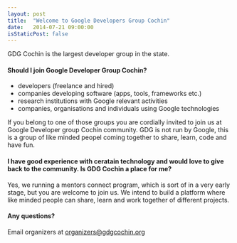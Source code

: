 ```yaml
---
layout: post
title:  "Welcome to Google Developers Group Cochin"
date:   2014-07-21 09:00:00
isStaticPost: false
---
```

GDG Cochin is the largest developer group in the state.

#### Should I join Google Developer Group Cochin?

* developers (freelance and hired)
* companies developing software (apps, tools, frameworks etc.)
* research institutions with Google relevant activities
* companies, organisations and individuals using Google technologies

If you belong to one of those groups you are cordially invited to join us at Google Developer group Cochin community. GDG is not run by Google, this is a group of like minded peopel coming together to share, learn, code and have fun.<br/>

#### I have good experience with ceratain technology and would love to give back to the community. Is GDG Cochin a place for me?
Yes, we running a mentors connect program, which is sort of in a very early stage, but you are welcome to join us. We intend to build a platform where like minded people can share, learn and work together of different projects.


#### Any questions? 
Email organizers at [organizers@gdgcochin.org](mailto:organizers@gdgcochin.org)